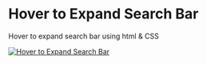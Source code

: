 # Hover to Expand Search Bar
Hover to expand search bar using html &amp; CSS

[![Hover to Expand Search Bar](https://img.youtube.com/vi/46jzwUkPiCk/0.jpg)](https://www.youtube.com/watch?v=46jzwUkPiCk)


